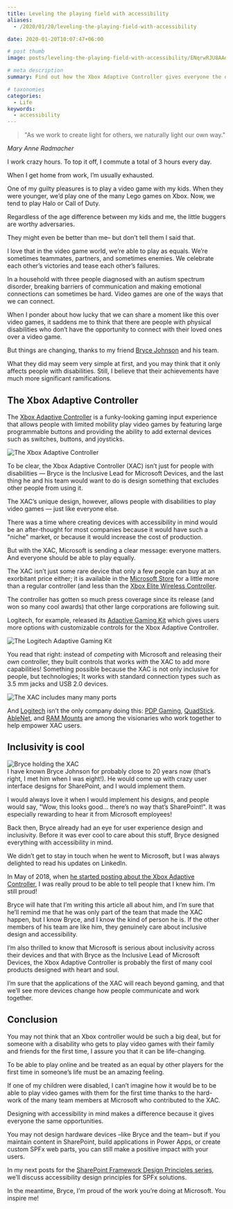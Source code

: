 ```yaml
---
title: Leveling the playing field with accessibility
aliases:
  - /2020/01/20/leveling-the-playing-field-with-accessibility

date: 2020-01-20T10:07:47+06:00

# post thumb
image: posts/leveling-the-playing-field-with-accessibility/ENqrwRJU8AAdSbj.jpeg

# meta description
summary: Find out how the Xbox Adaptive Controller gives everyone the opportunity to be anyone they want to be online

# taxonomies
categories:
  - Life
keywords:
  - accessibility
---
```


<blockquote class="elite">"As we work to create light for others, we naturally light our own way."</blockquote>  
<cite>Mary Anne Radmacher</cite>

I work crazy hours. To top it off, I commute a total of 3 hours every day.

When I get home from work, I’m usually exhausted.

One of my guilty pleasures is to play a video game with my kids. When they were younger, we’d play one of the many Lego games on Xbox. Now, we tend to play Halo or Call of Duty.

Regardless of the age difference between my kids and me, the little buggers are worthy adversaries.

They might even be better than me– but don’t tell them I said that.

I love that in the video game world, we’re able to play as equals. We’re sometimes teammates, partners, and sometimes enemies. We celebrate each other’s victories and tease each other’s failures.

In a household with three people diagnosed with an autism spectrum disorder, breaking barriers of communication and making emotional connections can sometimes be hard. Video games are one of the ways that we can connect.

When I ponder about how lucky that we can share a moment like this over video games, it saddens me to think that there are people with physical disabilities who don’t have the opportunity to connect with their loved ones over a video game.

But things are changing, thanks to my friend [Bryce Johnson](https://twitter.com/brycej?s=20) and his team.

What they did may seem very simple at first, and you may think that it only affects people with disabilities. Still, I believe that their achievements have much more significant ramifications.

The Xbox Adaptive Controller
----------------------------

The [Xbox Adaptive Controller](https://www.xbox.com/en-CA/xbox-one/accessories/controllers/xbox-adaptive-controller) is a funky-looking gaming input experience that allows people with limited mobility play video games by featuring large programmable buttons and providing the ability to add external devices such as switches, buttons, and joysticks.

![The Xbox Adaptive Controller](../../images/post/uploads/2020/01/ENqrwRJU8AAdSbj.jpeg)

To be clear, the Xbox Adaptive Controller (XAC) isn’t just for people with disabilities — Bryce is the Inclusive Lead for Microsoft Devices, and the last thing he and his team would want to do is design something that excludes other people from using it.

The XAC’s unique design, however, allows people with disabilities to play video games — just like everyone else.

There was a time where creating devices with accessibility in mind would be an after-thought for most companies because it would have such a "niche" market, or because it would increase the cost of production.

But with the XAC, Microsoft is sending a clear message: everyone matters. And everyone should be able to play equally.

The XAC isn’t just some rare device that only a few people can buy at an exorbitant price either; it is available in the [Microsoft Store](https://www.xbox.com/xbox-one/accessories/controllers/xbox-adaptive-controller) for a little more than a regular controller (and less than the [Xbox Elite Wireless Controller](https://www.microsoft.com/p/xbox-elite-wireless-controller-series-2/8rsn7j6375gg).

The controller has gotten so much press coverage since its release (and won so many cool awards) that other large corporations are following suit.

Logitech, for example, released its [Adaptive Gaming Kit](https://www.logitechg.com/products/gamepads/adaptive-gaming-kit-accessories.html#943-000318) which gives users more options with customizable controls for the Xbox Adaptive Controller.

![The Logitech Adaptive Gaming Kit](../../images/post/uploads/2020/01/agk-gallery-hero.png.imgw_.1318.1318.png)

You read that right: instead of _competing_ with Microsoft and releasing their _own_ controller, they built controls that works _with_ the XAC to add more capabilities! Something possible because the XAC is not only inclusive for people, but technologies; It works with standard connection types such as 3.5 mm jacks and USB 2.0 devices.

![The XAC includes many many ports](../../images/post/uploads/2020/01/a98790a1-f1be-4000-8c60-5fdd9b48e90f.jpg)

And [Logitech](https://twitter.com/LogitechG) isn’t the only company doing this: [PDP Gaming](https://twitter.com/PDPgaming), [QuadStick](https://twitter.com/QuadStick). [AbleNet](https://twitter.com/AbleNetInc), and [RAM Mounts](https://twitter.com/RAMMounts) are among the visionaries who work together to help empower XAC users.

Inclusivity is cool
-------------------

![Bryce holding the XAC](../../images/post/uploads/2020/01/jX47f8e-_400x400.jpg)  
I have known Bryce Johnson for probably close to 20 years now (that’s right, I met him when I was eight!). He would come up with crazy user interface designs for SharePoint, and I would implement them.

I would always love it when I would implement his designs, and people would say, "Wow, this looks good… there’s no way that’s SharePoint!". It was especially rewarding to hear it from Microsoft employees!

Back then, Bryce already had an eye for user experience design and inclusivity. Before it was ever cool to care about this stuff, Bryce designed everything with accessibility in mind.

We didn’t get to stay in touch when he went to Microsoft, but I was always delighted to read his updates on LinkedIn.

In May of 2018, when [he started posting about the Xbox Adaptive Controller](https://t.co/a8T4CmRF18?amp=1), I was really proud to be able to tell people that I knew him. I’m still proud!

Bryce will hate that I’m writing this article all about him, and I’m sure that he’ll remind me that he was only part of the team that made the XAC happen, but I know Bryce, and I know the kind of person he is. If the other members of his team are like him, they genuinely care about inclusive design and accessibility.

I’m also thrilled to know that Microsoft is serious about inclusivity across their devices and that with Bryce as the Inclusive Lead of Microsoft Devices, the Xbox Adaptive Controller is probably the first of many cool products designed with heart and soul.

I’m sure that the applications of the XAC will reach beyond gaming, and that we’ll see more devices change how people communicate and work together.

Conclusion
----------

You may not think that an Xbox controller would be such a big deal, but for someone with a disability who gets to play video games with their family and friends for the first time, I assure you that it can be life-changing.

To be able to play online and be treated as an equal by other players for the first time in someone’s life must be an amazing feeling.

If one of my children were disabled, I can’t imagine how it would be to be able to play video games with them for the first time thanks to the hard-work of the many team members at Microsoft who contributed to the XAC.

Designing with accessibility in mind makes a difference because it gives everyone the same opportunities.

You may not design hardware devices –like Bryce and the team– but if you maintain content in SharePoint, build applications in Power Apps, or create custom SPFx web parts, you can still make a positive impact with your users.

In my next posts for the [SharePoint Framework Design Principles series](/tag/sharepoint-framework-design-series/), we’ll discuss accessibility design principles for SPFx solutions.

In the meantime, Bryce, I’m proud of the work you’re doing at Microsoft. You inspire me!
